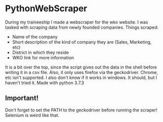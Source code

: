 # PythonWebScraper

During my traineeship I made a webscraper for the wko website.
I was tasked with scraping data from newly founded companies.
Things scraped:
* Name of the company
* Short description of the kind of company they are (Sales, Marketing, etc)
* District in which they reside
* WKO link for more information

It is a bit over the top, since the script gives out the data in the shell before writing it in a csv file. 
Also, it only uses firefox via the geckodriver. Chrome, etc isn't supported.
I also don't know if it works in windows. It should, but I haven't tried it.
Made with python 3.7.3


## Important!
Don't forget to set the PATH to the geckodriver before running the scraper! Selenium is weird like that.
